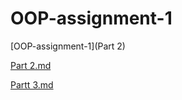 # OOP-assignment-1

[OOP-assignment-1](Part 2) <br>

[Part 2.md](./part2/Part2.md)<br>

[Partt 3.md](./part3/Part3.md)<br>












